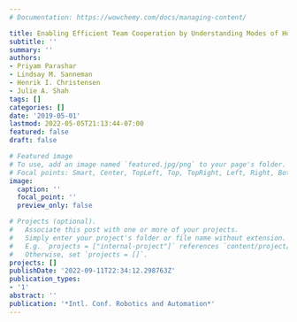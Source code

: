 ```yaml
---
# Documentation: https://wowchemy.com/docs/managing-content/

title: Enabling Efficient Team Cooperation by Understanding Modes of Human-robot Interactions
subtitle: ''
summary: ''
authors:
- Priyam Parashar
- Lindsay M. Sanneman
- Henrik I. Christensen
- Julie A. Shah
tags: []
categories: []
date: '2019-05-01'
lastmod: 2022-05-05T21:13:44-07:00
featured: false
draft: false

# Featured image
# To use, add an image named `featured.jpg/png` to your page's folder.
# Focal points: Smart, Center, TopLeft, Top, TopRight, Left, Right, BottomLeft, Bottom, BottomRight.
image:
  caption: ''
  focal_point: ''
  preview_only: false

# Projects (optional).
#   Associate this post with one or more of your projects.
#   Simply enter your project's folder or file name without extension.
#   E.g. `projects = ["internal-project"]` references `content/project/deep-learning/index.md`.
#   Otherwise, set `projects = []`.
projects: []
publishDate: '2022-09-11T22:34:12.298763Z'
publication_types:
- '1'
abstract: ''
publication: '*Intl. Conf. Robotics and Automation*'
---
```


